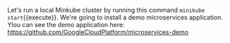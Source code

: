 Let's run a local Minkube cluster by running this command `minikube start`{{execute}}.
We're going to install a demo microservices application. Ylou can see the demo application here: https://github.com/GoogleCloudPlatform/microservices-demo
